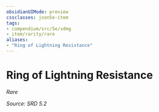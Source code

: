 ```yaml
---
obsidianUIMode: preview
cssclasses: json5e-item
tags:
- compendium/src/5e/xdmg
- item/rarity/rare
aliases: 
- "Ring of Lightning Resistance"
---
```

# Ring of Lightning Resistance
*Rare*  


*Source: SRD 5.2*